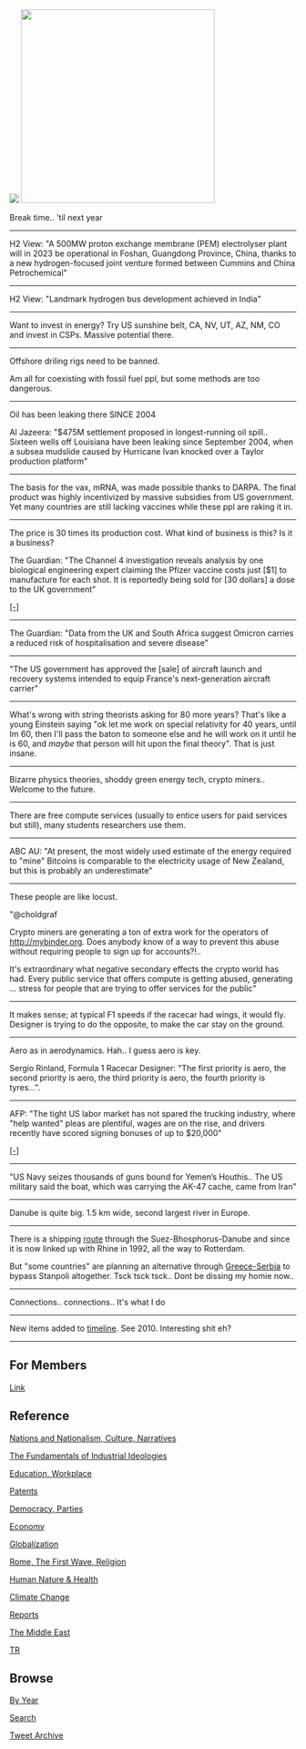 <img src="https://drive.google.com/uc?export=view&id=1B2wf9R7AMH1d7Vw6e2mucLbIQ5NSjir7"/>

<img width="340" src="https://pbs.twimg.com/media/FG6zCttX0AwMNSG?format=jpg&name=small"/>

Break time.. 'til next year

---

H2 View: "A 500MW proton exchange membrane (PEM) electrolyser plant
will in 2023 be operational in Foshan, Guangdong Province, China,
thanks to a new hydrogen-focused joint venture formed between Cummins
and China Petrochemical"

---

H2 View: "Landmark hydrogen bus development achieved in India"

---

Want to invest in energy? Try US sunshine belt, CA, NV, UT, AZ, NM, CO
and invest in CSPs. Massive potential there.

---

Offshore driling rigs need to be banned.

Am all for coexisting with fossil fuel ppl, but some methods are too
dangerous.

---

Oil has been leaking there SINCE 2004 

Al Jazeera: "$475M settlement proposed in longest-running oil
spill.. Sixteen wells off Louisiana have been leaking since September
2004, when a subsea mudslide caused by Hurricane Ivan knocked over a
Taylor production platform"

---

The basis for the vax, mRNA, was made possible thanks to DARPA.  The
final product was highly incentivized by massive subsidies from US
government. Yet many countries are still lacking vaccines while these
ppl are raking it in.

---

The price is 30 times its production cost. What kind of business is this?
Is it a business?

The Guardian: "The Channel 4 investigation reveals analysis by one
biological engineering expert claiming the Pfizer vaccine costs just
[$1] to manufacture for each shot. It is reportedly being sold for [30
dollars] a dose to the UK government"

[[-]](https://www.theguardian.com/uk-news/2021/dec/05/wall-of-secrecy-in-pfizer-contracts-as-company-accused-of-profiteering)

---

The Guardian: "Data from the UK and South Africa suggest Omicron
carries a reduced risk of hospitalisation and severe disease"

---

"The US government has approved the [sale] of aircraft launch and
recovery systems intended to equip France's next-generation aircraft
carrier"

---

What's wrong with string theorists asking for 80 more years? That's
like a young Einstein saying "ok let me work on special relativity for
40 years, until Im 60, then I'll pass the baton to someone else and he
will work on it until he is 60, and *maybe* that person will hit upon
the final theory". That is just insane.

---

Bizarre physics theories, shoddy green energy tech, crypto
miners.. Welcome to the future.

---

There are free compute services (usually to entice users for paid
services but still), many students researchers use them.

---

ABC AU: "At present, the most widely used estimate of the energy
required to "mine" Bitcoins is comparable to the electricity usage of
New Zealand, but this is probably an underestimate"

---

These people are like locust. 

"@choldgraf

Crypto miners are generating a ton of extra work for the operators of
http://mybinder.org. Does anybody know of a way to prevent this abuse
without requiring people to sign up for accounts?!..

It's extraordinary what negative secondary effects the crypto world
has had. Every public service that offers compute is getting abused,
generating ... stress for people that are trying to offer services for
the public"

---

It makes sense; at typical F1 speeds if the racecar had wings, it
would fly.  Designer is trying to do the opposite, to make the car
stay on the ground.

---

Aero as in aerodynamics. Hah.. I guess aero is key.

Sergio Rinland, Formula 1 Racecar Designer: "The first priority is
aero, the second priority is aero, the third priority is
aero, the fourth priority is tyres...".

---

AFP: "The tight US labor market has not spared the trucking industry,
where "help wanted" pleas are plentiful, wages are on the rise, and
drivers recently have scored signing bonuses of up to $20,000"

[[-]](http://u.afp.com/wqUC)

---

"US Navy seizes thousands of guns bound for Yemen’s Houthis.. The US
military said the boat, which was carrying the AK-47 cache, came from
Iran"

---

Danube is quite big. 1.5 km wide, second largest river in Europe.

---

There is a shipping [route](https://pbs.twimg.com/media/FHT1ThKXMAQfYdU?format=png&name=small)
through the Suez-Bhosphorus-Danube and since it is now linked up
with Rhine in 1992, all the way to Rotterdam.

But "some countries" are planning an alternative through [Greece-Serbia](https://pbs.twimg.com/media/FHT0659XsAY1E3C?format=jpg&name=small)
to bypass Stanpoli altogether. Tsck tsck tsck.. Dont be dissing my homie now..

---

Connections.. connections.. It's what I do

---

New items added to [timeline](2017/12/timeline-syria-tr.md). See 2010.
Interesting shit eh?

---

## For Members

[Link](https://thirdwave-members.herokuapp.com)

## Reference

[Nations and Nationalism, Culture, Narratives](/2013/02/nations-and-nationalism.md)

[The Fundamentals of Industrial Ideologies](/2011/04/fundamentals-of-industrial-ideologies.md)

[Education, Workplace](2017/09/education-workplace.md)

[Patents](/2018/09/patents.md)

[Democracy, Parties](/2016/11/democracy.md)

[Economy](/2018/05/economy.md)

[Globalization](/2018/09/globalization.md)

[Rome, The First Wave, Religion](/2017/12/rome.md)

[Human Nature & Health](/2020/07/human-nature.md)

[Climate Change](/2018/12/climate.md)

[Reports](/2019/05/reports.md)

[The Middle East](/2019/07/middleeast.md)

[TR](../tr)

## Browse

[By Year](years.md)

[Search](search.html)

[Tweet Archive](/tweets/README.md)


